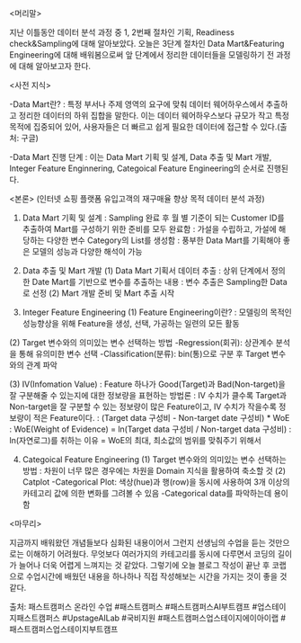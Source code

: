 ﻿
<머리말>

지난 이틀동안 데이터 분석 과정 중 1, 2번째 절차인 기획, Readiness check&Sampling에 대해 알아보았다. 오늘은 3단계 절차인 Data Mart&Featuring Engineering에 대해 배워봄으로써 앞 단계에서 정리한 데이터들을 모델링하기 전 과정에 대해 알아보고자 한다.


<사전 지식>

-Data Mart란?
: 특정 부서나 주제 영역의 요구에 맞춰 데이터 웨어하우스에서 추출하고 정리한 데이터의 하위 집합을 말한다. 이는 데이터 웨어하우스보다 규모가 작고 특정 목적에 집중되어 있어, 사용자들은 더 빠르고 쉽게 필요한 데이터에 접근할 수 있다.(출처: 구글)

-Data Mart 진행 단계
: 이는 Data Mart 기획 및 설계, Data 추출 및 Mart 개발, Integer Feature Enginnering, Categoical Feature Engineering의 순서로 진행된다.


<본론> (인터넷 쇼핑 플랫폼 유입고객의 재구매율 향상 목적 데이터 분석 과정)

1. Data Mart 기획 및 설계
: Sampling 완료 후 월 별 기준이 되는 Customer ID를 추출하여 Mart를 구성하기 위한 준비를 모두 완료함
: 가설을 수립하고, 가설에 해당하는 다양한 변수 Category의 List를 생성함
: 풍부한 Data Mart를 기획해야 좋은 모델의 성능과 다양한 해석이 가능

2. Data 추출 및 Mart 개발
(1) Data Mart 기획서 데이터 추출
: 상위 단계에서 정의한 Date Mart를 기반으로 변수를 추출하는 내용
: 변수 추출은 Sampling한 Data로 선정
(2) Mart 개발 준비 및 Mart 추출 시작

3. Integer Feature Engineering
(1) Feature Engineering이란?
: 모델링의 목적인 성능향상을 위해 Feature을 생성, 선택, 가공하는 일련의 모든 활동

(2) Target 변수와의 의미있는 변수 선택하는 방법
-Regression(회귀): 상관계수 분석을 통해 유의미한 변수 선택
-Classification(분류): bin(통)으로 구분 후 Target 변수와의 관계 파악

(3) IV(Infomation Value)
: Feature 하나가 Good(Target)과 Bad(Non-target)을 잘 구분해줄 수 있는지에 대한 정보량을 표현하는 방법론
: IV 수치가 클수록 Target과 Non-target을 잘 구분할 수 있는 정보량이 많은 Feature이고, IV 수치가 작을수록 정보량이 적은 Feature이다.
: (Target data 구성비 - Non-target date 구성비) * WoE
: WoE(Weight of Evidence) = ln(Target data 구성비 / Non-target data 구성비)
: ln(자연로그)를 취하는 이유 = WoE의 최대, 최소값의 범위를 맞춰주기 위해서

4. Categoical Feature Engineering
(1) Target 변수와의 의미있는 변수 선택하는 방법
: 차원이 너무 많은 경우에는 차원을 Domain 지식을 활용하여 축소할 것
(2) Catplot
-Categorical Plot: 색상(hue)과 행(row)을 동시에 사용하여 3개 이상의 카테고리 값에 의한 변화를 그려볼 수 있음
-Categorical data를 파악하는데 용이함


<마무리>

지금까지 배워왔던 개념들보다 심화된 내용이어서 그런지 선생님의 수업을 듣는 것만으로는 이해하기 어려웠다. 무엇보다 여러가지의 카테고리를 동시에 다루면서 코딩의 길이가 늘어나 더욱 어렵게 느껴지는 것 같았다. 그렇기에 오늘 블로그 작성이 끝난 후 코랩으로 수업시간에 배웠던 내용을 하나하나 직접 작성해보는 시간을 가지는 것이 좋을 것 같다.


출처: 패스트캠퍼스 온라인 수업
#패스트캠퍼스 #패스트캠퍼스AI부트캠프 #업스테이지패스트캠퍼스 #UpstageAILab #국비지원 #패스트캠퍼스업스테이지에이아이랩 #패스트캠퍼스업스테이지부트캠프
﻿
